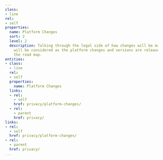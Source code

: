 ```yaml
---
class:
- line
rel:
- self
properties:
  name: Platform Changes
  sort: 2
  level: 2
  description: Talking through the legal side of how changes will be made, and privacy
    will be considered as the platform changes and versions are released throughout
    the road map.
entities:
- class:
  - line
  rel:
  - self
  properties:
    name: Platform Changes
  links:
  - rel:
    - self
    href: privacy/platform-changes/
  - rel:
    - parent
    href: privacy/
links:
- rel:
  - self
  href: privacy/platform-changes/
- rel:
  - parent
  href: privacy/
...
```

